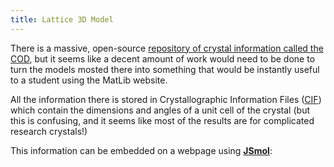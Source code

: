 ```yaml
---
title: Lattice 3D Model
---
```



There is a massive, open-source [repository of crystal information called the COD](https://www.crystallography.net/cod/browse.html), but it seems like a decent amount of work would need to be done to turn the models mosted there into something that would be instantly useful to a student using the MatLib website.

All the information there is stored in Crystallographic Information Files ([CIF](https://en.wikipedia.org/wiki/Crystallographic_Information_File)) which contain the dimensions and angles of a unit cell of the crystal (but this is confusing, and it seems like most of the results are for complicated research crystals!)

This information can be embedded on a webpage using [**JSmol**](https://wiki.jmol.org/index.php/Jmol_PHP):

<div id="JmolDiv" style="width: 30vw, height: 30vw"></div>

<script type="text/javascript" src="../jsmol/jsmol/JSmol.min.js"></script>

<script type="text/javascript">
    var myJmol = 'myJmol';
    var Info = {
        width: "100%",
        height: "100%",
        color: "#FFFFFF",
        serverURL: "../jsmol/jsmol/php/jsmol.php",
        j2sPath: "../jsmol/jsmol/j2s",
        script: "load https://www.crystallography.net/cod/4313209.cif@201982 {1,1,1}",
    }
    $(document).ready(function(){
        Jmol.script(myJmol, 'load ../model/caffeine.xyz');
        $('#JmolDiv').html( Jmol.getAppletHtml(myJmol, Info) );
        });
        
</script>
